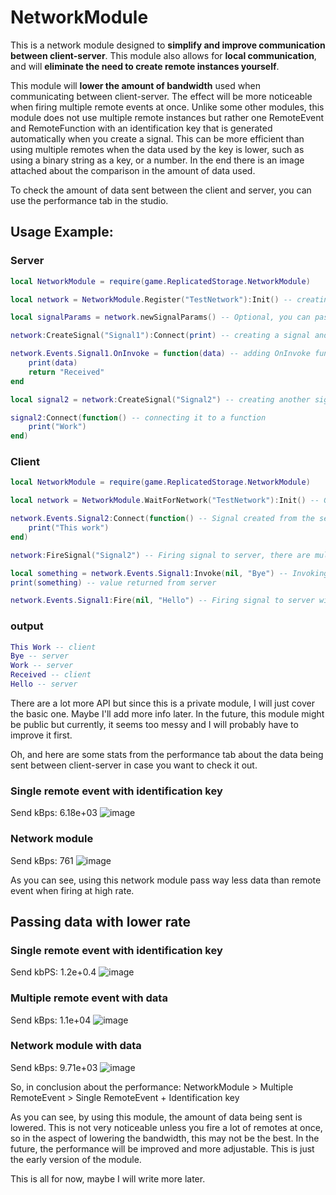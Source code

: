 # NetworkModule

This is a network module designed to **simplify and improve communication between client-server**.
This module also allows for **local communication**, and will **eliminate the need to create remote instances yourself**.

This module will **lower the amount of bandwidth** used when communicating between client-server. The effect will be more noticeable when
firing multiple remote events at once. Unlike some other modules, this module does not use multiple remote instances but rather one RemoteEvent
and RemoteFunction with an identification key that is generated automatically when you create a signal. This can be more efficient than using
multiple remotes when the data used by the key is lower, such as using a binary string as a key, or a number. In the end there is an image
attached about the comparison in the amount of data used.

To check the amount of data sent between the client and server, you can use the performance tab in the studio.

## Usage Example:

### Server
```lua
local NetworkModule = require(game.ReplicatedStorage.NetworkModule)

local network = NetworkModule.Register("TestNetwork"):Init() -- creating TestNetwork and Initialising it.

local signalParams = network.newSignalParams() -- Optional, you can pass this in as a second argument in CreateSignal method but I won't be covering that.

network:CreateSignal("Signal1"):Connect(print) -- creating a signal and connect it to print function

network.Events.Signal1.OnInvoke = function(data) -- adding OnInvoke function to Signal1
    print(data)
    return "Received"
end

local signal2 = network:CreateSignal("Signal2") -- creating another signal

signal2:Connect(function() -- connecting it to a function
    print("Work")
end)
```

### Client
```lua
local NetworkModule = require(game.ReplicatedStorage.NetworkModule)

local network = NetworkModule.WaitForNetwork("TestNetwork"):Init() -- Getting TestNetwork and initialising it for client.

network.Events.Signal2:Connect(function() -- Signal created from the server will exist for client, this behavior can be changed with signalParams.
    print("This work")
end)

network:FireSignal("Signal2") -- Firing signal to server, there are multiple way to do this.

local something = network.Events.Signal1:Invoke(nil, "Bye") -- Invoking server with "Bye" as an argument. Passing nil for default signal property.
print(something) -- value returned from server

network.Events.Signal1:Fire(nil, "Hello") -- Firing signal to server with argument being "Hello". Passing nil for default signal property.
```

### output
```lua
This Work -- client
Bye -- server
Work -- server
Received -- client
Hello -- server
```

There are a lot more API but since this is a private module, I will just cover the basic one. Maybe I'll add more info later.
In the future, this module might be public but currently, it seems too messy and I will probably have to improve it first.

Oh, and here are some stats from the performance tab about the data being sent between client-server in case you want to check it out.

### Single remote event with identification key
Send kBps: 6.18e+03
![image](https://user-images.githubusercontent.com/105923121/202156149-5b55227f-5874-451c-bacd-bf21b03f7351.png)

### Network module
Send kBps: 761
![image](https://user-images.githubusercontent.com/105923121/202156237-fec4e4cc-0422-4b75-8783-6ac9ce570c16.png)

As you can see, using this network module pass way less data than remote event when firing at high rate.

## Passing data with lower rate

### Single remote event with identification key
Send kbPS: 1.2e+0.4
![image](https://user-images.githubusercontent.com/105923121/202165769-bc749d01-1918-43eb-9155-9f752427c97b.png)

### Multiple remote event with data
Send kBps: 1.1e+04
![image](https://user-images.githubusercontent.com/105923121/202156331-01ee7c7f-dca0-44e1-9640-11cdefe68548.png)

### Network module with data
Send kBps: 9.71e+03
![image](https://user-images.githubusercontent.com/105923121/202156509-aae4c162-a33e-4869-aa45-ab408a4917d6.png)

So, in conclusion about the performance:
    NetworkModule > Multiple RemoteEvent > Single RemoteEvent + Identification key

As you can see, by using this module, the amount of data being sent is lowered. This is not very noticeable unless you fire a lot of remotes at once,
so in the aspect of lowering the bandwidth, this may not be the best. In the future, the performance will be improved and more adjustable.
This is just the early version of the module.

This is all for now, maybe I will write more later.

